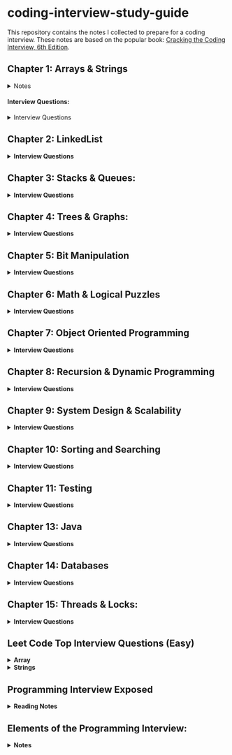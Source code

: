 # coding-interview-study-guide
  
This repository contains the notes I collected to prepare for a coding interview. These notes are based on the popular book: [Cracking the Coding Interview, 6th Edition](https://www.amazon.com/Cracking-Coding-Interview-Programming-Questions/dp/0984782850). 

## Chapter 1: Arrays & Strings
<details>
 <summary>Notes</summary>

 #### Hash Tables: A data structure that maps keys to values for highly efficient look up.
 
#### ArrayLists & Resizable Arrays   
 
#### StringBuilder 
#### Supplemental Topics:
  + ##### Enumeration vs. Iterator 
  + ##### Collection Interface 
 </details> 

 #### Interview Questions: 
 <details> 
 <summary>Interview Questions</summary>
 
  + <b>1.1 Is Unique<b>: 
  + 1.2 Check Permutation:
  + 1.3 URLify:
  + 1.4 Palindrome Permutation:
  + 1.5 One Away: 
  + 1.6 String Compression:
  + 1.7 Rotate Matrix:
  + 1.8 Zero Matrix:
  + 1.9 String Rotation:
 </details> 
 
  
## Chapter 2: LinkedList
<details>
<summary>Interview Questions</summary>
 
  * 2.3 Return Kth to Last: Implement an algorithm to find the kth to last element of a singly linked list.
  * 2.3 Delete Middle Node: Implement an algorithm to delete a node in the middle (i.e. any node but the first and last node) of a singly linked list, given only access to that node.
  * 2.4 Partition: 
  * 2.5 Sum Lists: 
  * 2.6 Palindrome: Check if a linked list is a palindrome.
  * 2.7 Intersection: 
  * 2.8 Loop Detection: Given a circular linked list, return the node at the beginning of the loop.
</details>
 
## Chapter 3: Stacks & Queues:
<details>
 <summary>Interview Questions</summary>
 
  + 3.1 Three in One: Describe how you could use a single array to implement three stacks.
  + 3.2 Stack Min: How would you design a stack which, in addition to push and pop, has a function min, which returns the minimum element? Push, pop and min should all operate in O(1) time.
  + 3.3 Stack of Plates: Imagine a (literal) stack of plates. 
  + 3.4 Queue via Stacks: Implement a MyQueue class which implements a queue using two stacks.
  + 3.5 Sort Stack: Sort a stack such that the smallest items are on the top.
  + 3.6 Animal Shelter: 
 </details>
 
 ## Chapter 4: Trees & Graphs: 
 <details>
 <summary>Interview Questions</summary>
 
  + 4.1 Route Between Nodes: Given a directed graph, find out whether there is a route between two nodes.
  + 4.2 Minimal Tree: Given a sorted (increasing order) array with unique integer elements, create a binary tree with minimal height.
  + 4.3 List of Depths: Given a binary tree, create a linked list of all the nodes at each depth.
  + 4.4 Check Balanced: Check if a binary tree is balanced, defined as a tree such that the heights of the two subtrees of any node never differ by more than one.
  + 4.5 Validate BST: Check if a binary tree is a binary search tree.
  + 4.6 Successor: Find the "next" node (in-order successor) of a given node in a binary search tree. Assume that each node has a link to its parent.
  + 4.7 Build Order: 
  + 4.8 First Common Ancestor: Find the first common ancestor of two nodes in a binary tree. Avoid storing additional nodes in a data structure. Note: This is not necessarily a binary search tree.
  + 4.9 BST Sequence: A binary search tree was created by traversing through an array from left to right and inserting each element. Given a binary search tree with distinct elements, printall possible arrays that could have led to this tree.
  + 4.10 Check Subtree: T1 and T2 are two very large binary trees, with T1 much bigger than T2. Determine if T2 is a subtree of T1.
  + 4.11 Random Node: 
  + 4.13 Paths with Sum: Given a binary tree with each node containing an integer value (positive or negative). Count the number of paths that sum to a given value. The path does not need to start or end at the root or a leaf, but it must go downwards from the parent nodes to child nodes.
 </details>
  
## Chapter 5: Bit Manipulation
<details>
 <summary>Interview Questions</summary>
 
  + 5.1 Insertion: 
  + 5.2 Binary to String: Given a real number between 0 and 1 that is passed in as a double, print the binary representation. If the number cannot be represented accurately in binary with at most 32 characters, print "ERROR".
  + 5.3 Flip Bit to Win: You have an integer and you can flip exactly one bit from a 0 to a 1. Find the length of the longest sequence of 1s you could create.
  + 5.4 Next Number: Given a positive integer, print the next smallest and the next largest number that have the same number of 1 bits in their binary representation.
  + 5.5 Debugger: Explain what the following code does: ((n & (n-1) == 0). 
  + 5.6 Conversion: Determine the number of bits you would need to flip to convert integer A to integer B. 
  + 5.7 Pairwise Swap: Swap odd and even bits in an integer with as few instructions as possible. 
  + 5.8 Draw Line: A monochrome screen is stored as a single array of bytes, allowing eight consecutive pixels to be stored in one byte. The screen has width w, where w is divisible by 8 (i.e. no byte will be split across rows). The height of the screen can be derived from the length of the array and the width. Draw a horizontal line from (x1, y) to (x2, y).

 </details>
 
  ## Chapter 6: Math & Logical Puzzles  
  <details>
 <summary>Interview Questions</summary>
 
  + 6.1 The Heavy Pill: You have 20 bottles of pills. 19 bottles have 1.0 gram pills, but one has pills of weight 1.1 grams. Given a cale that provides an exact measurement. How would you find the heavy bottle? Note: You can only use the scale once.
  + 6.2 Basketball: You have a basketball hoop and someone says that you can play one of two games. Game 1: You get one shot to make the hoops. Game 2: You get three shots and you have to make two of three shots. If p is the probability of making a particular shot, for which values of p should you pick one game or the other?
  + 6.3 Dominos: There is an 8x8 chessboard in which two diagonally opposite corners have been cut off. You are given 31 dominos, and a single domino can cover exactly two squares. Can you use the 31 dominos to cover the entire board? Prove you answer (by providing an example or showing why it's impossible).
  + 6.4 Ants on a Triangle: There are three ants on different vertices of a triangle. What is the probability of collision (between any two or all of them) if they start walking on the sides of the triangle? Assume that each ant randomly picks a direction, with either direction being equally likely to be chosen, and that they walk at the same speed. Similarly, find the probability of collision with n ants on an n-vertex polygon. 
  + 6.5 Jugs of Water: You have a five-quart jug, and an unlimited supply of water
  + 6.6 Blue-Eyed Island:
  + 6.7 The Apocalypse:
  + 6.8 The Egg Drop Problem:
  + 6.9 100 Lockers:
  + 6.10 Poison:
</details>

## Chapter 7: Object Oriented Programming
<details>
 <summary>Interview Questions</summary>
 
  + 7.1 Deck of Cards: Design the data structure for a generic deck of cards. Explain how you would subclass the data structure to implement blackjack.
  + 7.2 Call Center:
  + 7.3 Jukebox: Design a musical jukebox using object-oriented principles
  + 7.4 Parking Lot: Design a parking lot using object-oriented principles
  + 7.5 Online Book Reader: Design the data structure for an online book reader system.
  + 7.6 Jigsaw: Implement an NxN jigsaw puzzle. Design the data structure and explain an algorithm to solve the puzzle. Assume that you have a fitswith method, which when passed two puzzle edges, reutrns true if the two edges belong together.
  + 7.7 Chat Server: Explain how you would design a chat server. In particular, provide details about the varaious backend components, classes, and methods. What would be the hardest problems to solve?
  + 7.8 Othello: Othello is played as follows: Each Othello piece is white on one side and black on the other. When a piece is surrounded by its opponents on both the left and right sides, or both the top and bottom, it is said to be captured and its color is flipped. On you turn, you must capture at least one of your opponent's pieces. The game ends when either user has no more valid moves. The win assigned to the person with the most pieces. Implement the object oriented design for Othello.
  + 7.9 Circular Array: Implement a CircularArray class that supports an array-like data structure which can be efficiently rotated. If possible, the class should use a generic type (also called a template), and should support iteration via the standard for each loop (for (Obj 0 : circularArray) notation.
  + 7.10 Minesweeper:
  + 7.11 File System:
  + 7.12 Hash Table: Design and implement a hash table which uses chaining (linked lists) to handle collisions.
</details>

## Chapter 8: Recursion & Dynamic Programming
<details>
 <summary>Interview Questions</summary>
 
  + 8.1 Triple Step: A child is running up a staircase with n steps and can hop either 1 step, 2 steps, or 3 steps at a time. Implement a method to count how many possible ways the hcild can run up the stairs.
  + 8.2 Robot in a Grid: Imagine a robot sitting on the upper left corner of grid with r rows and c columns. The robot can only move in two directions, right and down, but certain cells are "off-limits" such that the robot cannot step on them. Design an algorithm to find a path for the robot from the top left to the bottom right. 
  + 8.3 Magic Index: A magic index in an array A[0 ... n-1]  is defined to be an index such that A[i] = i. Given a sorted array of distinct integers, write a method to find a magic index, if one exists, in array A. 
  + 8.4 Power Set: Write a method to return all subsets of a set.
  + 8.5 Recursive Multiply: Write a recursive function to multiply two positive integers without using * operator. You can use addition, subtraction, and bit shifting, but you should minimize the number of those operations. 
  + 8.6 Towers of Hanoi: In the classic problem of the Towers of Hanoi, you have 3 towers and N disks of different sizes which can slide onto any tower. The puzzle starts with disks sorted in ascending order of size from top to bottom (i.e., each disk sits on top of an even larger one). You have the following constraints:
  * Only one disk can be moved at a time.
  * A disk is slid off the otp of one tower onto another tower.
  * A disk cannot be placed on top of a smaller disk.
  * Write a program to move the disks from th efirst tower to the last usings stacks.
  + 8.7 Permutations without Dups: Write a method to compute all permutations of a string of unique characters.
  + 8.8 Permutations with Dups: Write a method to compute all permutations of a string whose characters are not necessarily unique. The list of permutations should not have duplicates.
  + 8.9 Parens: Implement an algorithm to print all valid (e.g., properly opened and closed) combinations of n pairs of parentheses.
  + 8.10 Paint Fill: Implement the 
  + 8.11 Coins:
  + 8.12 Eight Queens:
  + 8.13 Stack of Boxes:
  + 8.14 Boolean Evaluation:
</details>

## Chapter 9: System Design & Scalability
<details>
 <summary>Interview Questions</summary>
 
  + 9.1 Stock Data: Imagine you are building some sort of service that will be called by up to 1,000 client applications to get simple end-of-day stock price information (open, close, high, low). You may assume that you already have the data, and you can store it in any format you wish. How would you design the client-facing service that provides the inforomation to client applications? You are responsible for the development, rollout, and ongoing monitoring and maintenance of the feed. Describe the different methods you considered and why you would recommend your approach. Your service can use any technologies you wish, and can distribute the information to the client application in any mechanism you choose.
  + 9.2 Social Network: How would you design the data structure for a very large social network like Facebook or LinkedIn? Design how you would design an algorithm to show the shortest path between two people?
  + 9.3 Web Crawler: If you were designing a web crawler, how would you avoid getting into infinite loops?
  + 9.4 Duplicate URLs: You have 10 billion URLs. How would you detect the duplicate documents? In this case, assume "duplicate" means the URLs are identical.
  + 9.5 Cache: Imagine a web server for a simplified search engine. This systemm has 100 machines to respond to search queries, which may then call out using ```processSearch(string query)``` to another cluster of machines to actually get the result. The machine which responds to a given query is chosen at random, so you cannot guarantee that the same machine will always respond to the same request. The method ```processSearch``` is very expensive. Design a caching mechanism for the most recent queries. Be sure to explain how you would update the cache when data changes.
  + 9.6 Sales Rank: A large eCommerce wishes to list the best-selling products, overall and by category. For example, one product might be the #1056th best-selling product overall but the #13th best-selling product under "Sports Equipment" and the #24th best-selling product under "Safety". Describe how you would design this system?
  + 9.7 Personal Financial Manager: Explain how you would design a personal financial manager (like mint.com). This system would connect to your bank accounts, analyze your spending habits, and make recommendations.
  + 9.8 Pastebin: Design a system like pastebin, where a usercan enter a piece of text and get a randomly generated URL to access it.  
</details>

## Chapter 10: Sorting and Searching
<details>
 <summary>Interview Questions</summary>
 
  + 10.1 Sorted Merge: Given two sorted arrays, A and B, where A has a large enough buffer at the end to hold B. Write a method to merge B into A in sorted order.
  + 10.2 Group Anagrams: Sort an array of strings so that all the anagrams are next to each other.
  + 10.3 Search in Rotated Array: Given a sorted array of n integers that has been rotated an unkown number of times, write code to find an element in the array. Assume that the array was orginally sorted in increasing order. 
  + 10.4 Sorted Search, No Size: 
  + 10.5 Sparse Search: Given a sorted array of strings that is interspersed with empty strings, write a method to find the location of a given string.
  + 10.6 Sort Big File: Imagine you have a 20 GB file with one string per line. Explain how you would sort the file.
  + 10.7 Missing Int: 
  + 10.8 Find Duplicates:
  + 10.9 Sorted Matrix Search:
  + 10.10 Rank from Stream:
  + 10.11 Peaks and Valleys:
</details>

## Chapter 11: Testing
<details>
 <summary>Interview Questions</summary>
 
  + 11.1 Mistake: Find the mistake(s) in the following code:
  + 11.2 Random Crashes:
  + 11.3 Chess Test:
  + 11.4 No Test Tools: How would you load test a webpage without using any test tools?
  + 11.5 Test a Pen: How would you test a pen?
  + 11.6 Test an ATM: How would you test an ATM in a distributed banking system?
</details>

## Chapter 13: Java
<details>
 <summary>Interview Questions</summary>
 
  + 13.1 Private Constructor: In terms of inheritance, which is the effect of keeping a constructor private?
  + 13.2 Return from Finally: In Java, does the finally block get executed if we insert a return statement inside the try block of a try-catch-finally?
  + 13.3 Final, etc.: What is the difference between final, finally, and finalize?
  + 13.4 Generics vs. Templates: Explain the difference between templates in C++ and generics in Java.
  + 13.5 TreeMap, HashMap, LinkedHashMap: Explain the differences between TreeMap, HashMap, and LinkedHashMap. Provide an example of when each one would be best.
  + 13.6 Object Reflection: Explain what object reflection is in Java and why it is useful.
  + 13.7 Lambda Expressions: There is a class Country that has methods getContinent() and getPopulation(). Write a funciton 
  ```int getPopulation(List<Country> countries, String continent)``` that computes the total population of a given continent, given a list of all countries and the name of a continent.
  + 13.8 Lambda Random: Using Lambda expressions, write a function ```List<Integer> getRandomSubset(List<Integer> list)``` that returns a random subset of arbitrary size. All subsets (including the empty set) should be equally likely to be chosen.
</details>

## Chapter 14: Databases
<details>
 <summary>Interview Questions</summary>
  
  + Questions 1 through 3 refer to the database schema at the end of the chapter. Each apartment can have multiple tenants, and each tenant can have multiple apartments. Each apartment belongs to one building, and each building belongs to one complex. 
  + 14.1 Multiple Apartments: Write a SQL query to get a list of tenants who are renting more than one apartment.
  + 14.2 Open Requests: Write a SQL query to get a list of all buildings and the number of open requests (Requests in which status equals 'Open').
  + 14.3 Close All Requests: Building #11 is undergoing a major renovation. Implement a query to  close all requests from apartments in this building.
  + 14.4 Joins: What are the different types of joins? Please explain how they differ and why certain types are better in certain situations.
  + 14.5 Denormalization: What is denormalization? Explain the pros and cons?
  + 14.6 Entity-Relationship Diagram: Draw an entity-relationship diagram for a database with companies, people, and professionals (people who work for companies). 
  + 14.7 Design Grade Database: Imagine a simple database storing information for student's grades. Design what this database might look like and provide a SQL query to return a list of the honor roll students (top 10%), sorted by their grade point average.
</details>

## Chapter 15: Threads & Locks:
<details>
 <summary>Interview Questions</summary>
  
  + 15.1 Thread vs Process: What's the difference between a thread and a process?
  + 15.2 Context Switch: How would you measure the time spent in a context switch?
  + 15.3 Dining Philosophers: In the famous dining philosoper problem, a bunch of philosophers are sitting around a circular table with one chopstick between each of them. A philosopher needs both chopsticks to eat, and always picks up the left chopstick before the right one. A deadlock could potentially occur if all the philosophers reached for the left chopstick at the same time. Using threads and locks, implement a simulation of the dining philosopher problem that prevents dead-locks.
  + 15.4 Deadlock-Free Class: Design a class which provides a lock only if there are no possible deadlocks.
  + 15.5 Call In Order: Suppose we have the following code: <br />
  ```
  public class foo {
    public Foo(){ ... }
    public void first() { ... }
    public void second() { ... }
    public void third() { ... }
  }
  ```
  The same instance of Foo will be passed to three different threads. ThreadA will call first, threadB will call second, and threadC will call third. Design a mechanism to ensure that first is called before second and second is called before third.
  + 15.6 Synchronized Methods: You are given a class with synchronized method A and a normal method B, If you have two threads in one instance of a program, can they execute A at the same time? Can they execute A and B at the same time?
  + 15.7 FizzBuzz: In the classic problem FizzBuzz, you are told to print the numbers from 1 to n. However, when the number is divisible by 3, print "Fizz". When it is divisible by 5, print "Buzz". When it is divisible by 3 and 5, print "FizzBuzz". In this problem, you are asked to do this in a multithreaded way. Implement a multithreaded version of FizzBuzz with four threads. One thread checks for divisiblity of 3 and prints "Fizz". Another thread is responsible for divisibility of 5 and prints "Buzz". A third thread is responsible for divisibility of 3 and 5 and prints "FizzBuzz". A fourth thread does the numbers. 
</details>

## Leet Code Top Interview Questions (Easy)
<details>
 <summary>Array</summary>

* 1.1 Remove Duplicates from Sorted Array
* 1.2 Best Time to Buy and Sell Stocks
* 1.3 Rotate Array
* 1.4 Contains Duplicate
* 1.5 Single Number
* 1.6 Intersection of Two Arrays II
* 1.7 Plus One
* 1.8 Move Zeroes
* 1.9 Two Sum
* 2.0 Valid Sudoku
* 2.1 Rotate Image
</details>

<details>
 <summary>Strings</summary>

* 1.1 Reverse String
* 1.2 Reverse Integer
* 1.3 First Unique Character in a String
* 1.4 Valid Anagram
</details>

## Programming Interview Exposed 
<details>
 <summary>Reading Notes</summary>
 
### Preface:
You’ll get as much out of this book as you put into it. Take some time trying to work through the problems before you read the solutions. Deliberate practice.
If you work on learning to solve not just the specific problems we present, but the types of problems we present, you’ll be able to handle anything they throw at you in an interview
Learning by watching is never as effective as learning by doing. If you want to get the most out of this book, you will have to work out the problems yourself. 
After you read a problem, put the book down and try to work out the solution.
### Introduction:
Landing a great programming job isn’t a matter of luck; it’s a matter of preparation. Software firms want to hire great programmers who can work well with others to successfully produce great products.
Programming interview do not assess essential skills such as: communicating, teamwork, architecture, management of large codebases, discipline to consistently produce reliable code on schedule; and the ability to tackle a large projects.
How to use the book: 
Preparation is the key to mastering the programming interview process.
Don’t skip or gloss over the material you don’t understand.
### Chapter 1: Before the Search:
The best programmers are passionate about their work.
Know yourself: know they type of programmer you want to be.
Do well in school: Although grades aren’t everything, they are one measure that companies use to rank new graduates with little job experience.
### Chapter 2: The Job Application Process:
When an offer is made, do not accept it immediately. Give yourself time to consider it.
Look over the offer, try to negotiate a better deal, no matter what the recruiter says.
Recruiter’s job is to do everything necessary to get you to accept the offer at the lowest possible salary.
### Chapter 3: Approaches to Programming Problems:
How a candidate performs during the programming interviews is the main determinant of whether an offer is made.
Many of the questions are designed to take up to an hour to solve, so don’t get frustrated if you don’t see the answer right away. 
Note: These problems are hard! Some of the questions are designed to see how you handle a problem when you don’t immediately see the solution. 
### The Process
The point of the coding questions is to determine how well you can code. It’s the most important part of the interview.
Show the interviewer that you understand the underlying concepts, not that you’ve managed to memorize the answer to a programming puzzle.

### Solving the Problems: (discussion between you and the interviewer)
1. Make sure you understand the problem. Ask the right clarifying question.
2. When you understand the question, try a simple example.
3 a. Find the brute force solution.
3 b. Focus on the algorithms and data structures you will use to solve the problem
4. After you figure out your algorithm & how you can implement it, explain your solution to the interviewer. 
5. While you code, explain what you’re doing. Narrate your code.
6. Ask questions when necessary.
7. After you write the code for a problem, immediately verify that the code works by tracing through it with an example.Helps to flush out minor errors and bugs.
8. Make sure you check your code for all errors and special cases, especially boundary conditions. 
9. State the time and space complexity.

### When you get stuck:
Show interest in the problem and keep trying to solve it.
Note: Go back to an example. Try to move from the specific example to the general case and from there to the solution.
Try a different data structure.

 </details>

## Elements of the Programming Interview:
<details>
 <summary>Notes</summary>
 
 ### Introduction:
EPI aims to help engineers interviewing for software development positions. Primary focus on data structures (d.s.), algorithms (algors), system design (s.d.), and problem solving. 
Don’t waste precious time on topics you do not need to know. Dijkstra’s and other related algorithms should not be of importance. Master array, linked lists and string problems. Then, trees and graphs. 
### Chapter 1: 
### Getting Ready:
Before everything else, getting ready is the secret of success. -H. Ford.
Strategies For a Great Interview
The essence of strategy is choosing what not to do
### Approaching the Problem:
Clarify the question: A good way of clarifying the question is to state a concrete instance of the problem. For example, if the question is “find the first occurrence of a number greater than k in a sorted array”, you could ask “if the input array is <2,20,30> and k is 3, then are you supposed to return 1, the index of 20?” These questions can be formalized as unit tests.
Ask interviewer what time and space complexity s/he would like in your solution.
Work on concrete examples:
Spell out the brute force solution:
### Think out loud:
Apply patterns from past problem:
Focus on the top-level algorithms: Specify you will handle the main algorithm first, then the corner cases. Add TODO comments for portions that you want to come back to.
### General Conversation:
The point of this conversation is to answer the following questions:
Can the candidate clearly communicate a complex idea?
Is the candidate passionate about his work?
Is there a potential interest match with some project?
The only failures and mistakes in life are the ones you do not learn from.
### Conducting An Interview:
If you know both yourself and your enemy, you can win numerous battles without jeopardy. - “The Art of War”, Sun Tzu, 515 B.C.	
### Problem Solving: 
It’s not that I’m so smart, it’s just that I stay with problems longer. - A. Einstein
Bear in mind developing problem solving skills is like learning to play a musical instrument--books and teachers can point you in the right direction, but only your hard work will take you there.
### 4.1 Data structure review:
1. d.s - is a way of storing and organizing related data items so that they can be manipulated efficiently. 
2. Binary trees: used to represent hierarchical relationships.
3. Hash Tables: a d.s. Used to store keys, optionally, with corresponding values. Inserts, deletes, and lookups run O(1) time on average. One caveat is that these functions require good hash function--a mapping from the set of all possible keys to the integers which is similar to a uniform random assignment. Another caveat is that if the number of keys that is to be stored is not known in advance then the hash table needs to be periodically resized, which depending on how the resizing is implemented, can lead to some updates having O(n) complexity. 

 </details>
